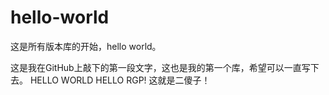 # hello-world
这是所有版本库的开始，hello world。

这是我在GitHub上敲下的第一段文字，这也是我的第一个库，希望可以一直写下去。
HELLO WORLD
HELLO RGP!
这就是二傻子！
